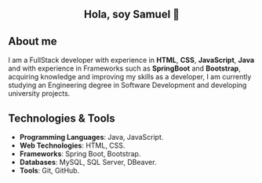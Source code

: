 <section align="center">
    <h1 align="center">Hola, soy Samuel 👋</h1>
</section>

## About me
I am a FullStack developer with experience in **HTML**, **CSS**, **JavaScript**, **Java** and with experience in Frameworks such as **SpringBoot** and **Bootstrap**, acquiring knowledge and improving my skills as a developer, I am currently studying an Engineering degree in Software Development and developing university projects.

## Technologies & Tools
- **Programming Languages**: Java, JavaScript.
- **Web Technologies**: HTML, CSS.
- **Frameworks**: Spring Boot, Bootstrap.
- **Databases**: MySQL, SQL Server, DBeaver.
- **Tools**: Git, GitHub.